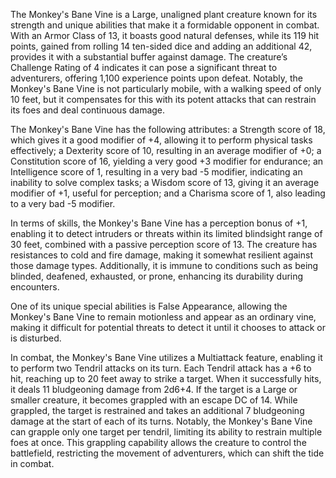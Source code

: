 The Monkey's Bane Vine is a Large, unaligned plant creature known for its strength and unique abilities that make it a formidable opponent in combat. With an Armor Class of 13, it boasts good natural defenses, while its 119 hit points, gained from rolling 14 ten-sided dice and adding an additional 42, provides it with a substantial buffer against damage. The creature’s Challenge Rating of 4 indicates it can pose a significant threat to adventurers, offering 1,100 experience points upon defeat. Notably, the Monkey's Bane Vine is not particularly mobile, with a walking speed of only 10 feet, but it compensates for this with its potent attacks that can restrain its foes and deal continuous damage.

The Monkey's Bane Vine has the following attributes: a Strength score of 18, which gives it a good modifier of +4, allowing it to perform physical tasks effectively; a Dexterity score of 10, resulting in an average modifier of +0; a Constitution score of 16, yielding a very good +3 modifier for endurance; an Intelligence score of 1, resulting in a very bad -5 modifier, indicating an inability to solve complex tasks; a Wisdom score of 13, giving it an average modifier of +1, useful for perception; and a Charisma score of 1, also leading to a very bad -5 modifier. 

In terms of skills, the Monkey's Bane Vine has a perception bonus of +1, enabling it to detect intruders or threats within its limited blindsight range of 30 feet, combined with a passive perception score of 13. The creature has resistances to cold and fire damage, making it somewhat resilient against those damage types. Additionally, it is immune to conditions such as being blinded, deafened, exhausted, or prone, enhancing its durability during encounters.

One of its unique special abilities is False Appearance, allowing the Monkey's Bane Vine to remain motionless and appear as an ordinary vine, making it difficult for potential threats to detect it until it chooses to attack or is disturbed. 

In combat, the Monkey's Bane Vine utilizes a Multiattack feature, enabling it to perform two Tendril attacks on its turn. Each Tendril attack has a +6 to hit, reaching up to 20 feet away to strike a target. When it successfully hits, it deals 11 bludgeoning damage from 2d6+4. If the target is a Large or smaller creature, it becomes grappled with an escape DC of 14. While grappled, the target is restrained and takes an additional 7 bludgeoning damage at the start of each of its turns. Notably, the Monkey's Bane Vine can grapple only one target per tendril, limiting its ability to restrain multiple foes at once. This grappling capability allows the creature to control the battlefield, restricting the movement of adventurers, which can shift the tide in combat.